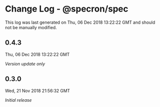 # Change Log - @specron/spec

This log was last generated on Thu, 06 Dec 2018 13:22:22 GMT and should not be manually modified.

## 0.4.3
Thu, 06 Dec 2018 13:22:22 GMT

*Version update only*

## 0.3.0
Wed, 21 Nov 2018 21:56:32 GMT

*Initial release*

